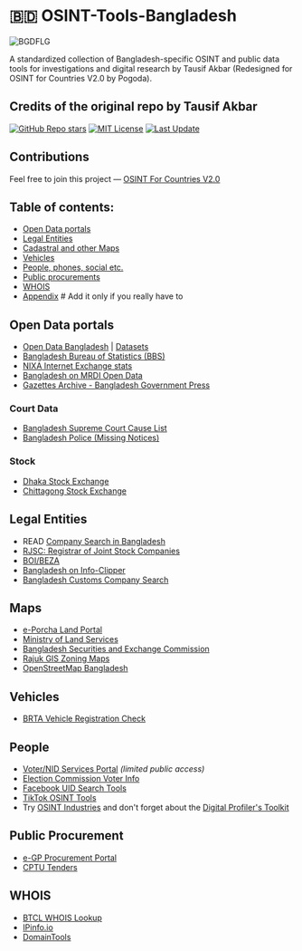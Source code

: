 # 🇧🇩 OSINT-Tools-Bangladesh
<img src="https://upload.wikimedia.org/wikipedia/commons/f/f9/Flag_of_Bangladesh.svg" alt="BGDFLG"/> 

A standardized collection of Bangladesh-specific OSINT and public data tools for investigations and digital research by Tausif Akbar (Redesigned for OSINT for Countries V2.0 by Pogoda).

## Credits of the original repo by Tausif Akbar
[![GitHub Repo stars](https://img.shields.io/github/stars/seotausif/OSINT-Tools-Bangladesh)](https://github.com/seotausif/OSINT-Tools-Bangladesh/stargazers)
[![MIT License](https://img.shields.io/badge/license-MIT-green)](LICENSE)
[![Last Update](https://img.shields.io/github/last-commit/seotausif/OSINT-Tools-Bangladesh)](https://github.com/seotausif/OSINT-Tools-Bangladesh)

## Contributions
Feel free to join this project — [OSINT For Countries V2.0](https://github.com/paulpogoda/OSINT-for-countries-V2.0)

## Table of contents:
 - [Open Data portals](#open-data-portals)
 - [Legal Entities](#legal-entities)
 - [Cadastral and other Maps](#maps)
 - [Vehicles](#vehicles)
 - [People, phones, social etc.](#people)
 - [Public procurements](#public-procurement)
 - [WHOIS](#whois)
 - [Appendix](#appendix) # Add it only if you really have to

## Open Data portals
- [Open Data Bangladesh](https://data.gov.bd/) | [Datasets](https://data.gov.bd/dataset)
- [Bangladesh Bureau of Statistics (BBS)](http://www.bbs.gov.bd/)
- [NIXA Internet Exchange stats](http://www.nixa.org.bd/)
- [Bangladesh on MRDI Open Data](https://opendata.mrdibd.org/)
- [Gazettes Archive - Bangladesh Government Press
](https://www.dpp.gov.bd/bgpress/index.php/document/gazettes/140)

### Court Data
- [Bangladesh Supreme Court Cause List](http://supremecourt.gov.bd/)
- [Bangladesh Police (Missing Notices)](https://www.police.gov.bd/en/missing_persons)

### Stock
- [Dhaka Stock Exchange](https://www.dsebd.org/)
- [Chittagong Stock Exchange](https://www.cse.com.bd/)

## Legal Entities
- READ [Company Search in Bangladesh](https://www.network.com.bd/services/corporate-secretarial/company-search-in-bangladesh/)
- [RJSC: Registrar of Joint Stock Companies](http://www.roc.gov.bd/)
- [BOI/BEZA](http://www.beza.gov.bd/)
- [Bangladesh on Info-Clipper](https://www.info-clipper.com/en/company/search/bangladesh.bd.html)
- [Bangladesh Customs Company Search](https://customs.gov.bd/portal/services/docTracking/referenceTrackingCompany.jsf)

## Maps
- [e-Porcha Land Portal](http://eporcha.gov.bd/)
- [Ministry of Land Services](https://land.gov.bd/)
- [Bangladesh Securities and Exchange Commission](https://sec.gov.bd/home/stockex)
- [Rajuk GIS Zoning Maps](http://103.48.16.228/rajukgis/)
- [OpenStreetMap Bangladesh](https://www.openstreetmap.org/#map=6/23.685/90.356)

## Vehicles
- [BRTA Vehicle Registration Check](https://bsp.brta.gov.bd/register/vehicle)

## People 
- [Voter/NID Services Portal](https://services.nidw.gov.bd/) *(limited public access)*
- [Election Commission Voter Info](https://www.ecs.gov.bd/)
- [Facebook UID Search Tools](https://lookup-id.com/)
- [TikTok OSINT Tools](https://tiktok-osint.ninja/)
- Try [OSINT Industries](https://app.osint.industries) and don't forget about the [Digital Profiler's Toolkit](https://github.com/paulpogoda/Digital-Profiler-s-Toolkit)

## Public Procurement
- [e-GP Procurement Portal](https://www.eprocure.gov.bd/)
- [CPTU Tenders](https://www.cptu.gov.bd/)

## WHOIS
- [BTCL WHOIS Lookup](https://www.btcl.gov.bd/page/whois)
- [IPinfo.io](https://ipinfo.io/)
- [DomainTools](https://whois.domaintools.com/)
